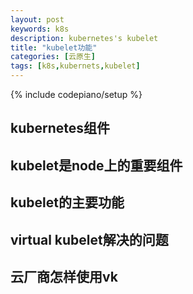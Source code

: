 ```yaml
---
layout: post
keywords: k8s 
description: kubernetes's kubelet
title: "kubelet功能"
categories: [云原生]
tags: [k8s,kubernets,kubelet]
---
```

{% include codepiano/setup %}

## kubernetes组件

## kubelet是node上的重要组件

## kubelet的主要功能

## virtual kubelet解决的问题

## 云厂商怎样使用vk